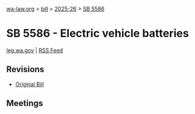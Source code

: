 [wa-law.org](/) > [bill](/bill/) > [2025-26](/bill/2025-26/) > [SB 5586](/bill/2025-26/sb/5586/)

# SB 5586 - Electric vehicle batteries
[leg.wa.gov](https://app.leg.wa.gov/billsummary?BillNumber=5586&Year=2025&Initiative=false) | [RSS Feed](./rss.xml)

## Revisions
* [Original Bill](1/)

## Meetings
